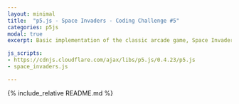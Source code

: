 ```yaml
---
layout: minimal
title:  "p5.js - Space Invaders - Coding Challenge #5"
categories: p5js
modal: true
excerpt: Basic implementation of the classic arcade game, Space Invaders, inspired by the 'Coding Train' YouTube channel.

js_scripts:
- https://cdnjs.cloudflare.com/ajax/libs/p5.js/0.4.23/p5.js
- space_invaders.js

---
```


{% include_relative README.md %}
